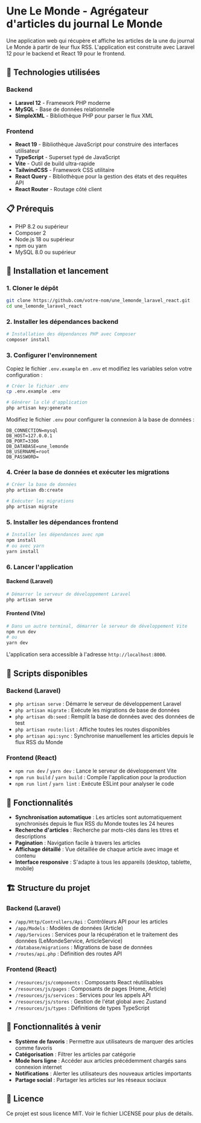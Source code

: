 # Une Le Monde - Agrégateur d'articles du journal Le Monde

Une application web qui récupère et affiche les articles de la une du journal Le Monde à partir de leur flux RSS. L'application est construite avec Laravel 12 pour le backend et React 19 pour le frontend.

## 🚀 Technologies utilisées

### Backend
- **Laravel 12** - Framework PHP moderne
- **MySQL** - Base de données relationnelle
- **SimpleXML** - Bibliothèque PHP pour parser le flux XML

### Frontend
- **React 19** - Bibliothèque JavaScript pour construire des interfaces utilisateur
- **TypeScript** - Superset typé de JavaScript
- **Vite** - Outil de build ultra-rapide
- **TailwindCSS** - Framework CSS utilitaire
- **React Query** - Bibliothèque pour la gestion des états et des requêtes API
- **React Router** - Routage côté client

## 📋 Prérequis

- PHP 8.2 ou supérieur
- Composer 2
- Node.js 18 ou supérieur
- npm ou yarn
- MySQL 8.0 ou supérieur

## 🔧 Installation et lancement

### 1. Cloner le dépôt

```bash
git clone https://github.com/votre-nom/une_lemonde_laravel_react.git
cd une_lemonde_laravel_react
```

### 2. Installer les dépendances backend

```bash
# Installation des dépendances PHP avec Composer
composer install
```

### 3. Configurer l'environnement

Copiez le fichier `.env.example` en `.env` et modifiez les variables selon votre configuration :

```bash
# Créer le fichier .env
cp .env.example .env

# Générer la clé d'application
php artisan key:generate
```

Modifiez le fichier `.env` pour configurer la connexion à la base de données :

```
DB_CONNECTION=mysql
DB_HOST=127.0.0.1
DB_PORT=3306
DB_DATABASE=une_lemonde
DB_USERNAME=root
DB_PASSWORD=
```

### 4. Créer la base de données et exécuter les migrations

```bash
# Créer la base de données
php artisan db:create

# Exécuter les migrations
php artisan migrate
```

### 5. Installer les dépendances frontend

```bash
# Installer les dépendances avec npm
npm install
# ou avec yarn
yarn install
```

### 6. Lancer l'application

#### Backend (Laravel)

```bash
# Démarrer le serveur de développement Laravel
php artisan serve
```

#### Frontend (Vite)

```bash
# Dans un autre terminal, démarrer le serveur de développement Vite
npm run dev
# ou
yarn dev
```

L'application sera accessible à l'adresse `http://localhost:8000`.

## 📝 Scripts disponibles

### Backend (Laravel)

- `php artisan serve` : Démarre le serveur de développement Laravel
- `php artisan migrate` : Exécute les migrations de base de données
- `php artisan db:seed` : Remplit la base de données avec des données de test
- `php artisan route:list` : Affiche toutes les routes disponibles
- `php artisan api:sync` : Synchronise manuellement les articles depuis le flux RSS du Monde

### Frontend (React)

- `npm run dev` / `yarn dev` : Lance le serveur de développement Vite
- `npm run build` / `yarn build` : Compile l'application pour la production
- `npm run lint` / `yarn lint` : Exécute ESLint pour analyser le code

## 🌟 Fonctionnalités

- **Synchronisation automatique** : Les articles sont automatiquement synchronisés depuis le flux RSS du Monde toutes les 24 heures
- **Recherche d'articles** : Recherche par mots-clés dans les titres et descriptions
- **Pagination** : Navigation facile à travers les articles
- **Affichage détaillé** : Vue détaillée de chaque article avec image et contenu
- **Interface responsive** : S'adapte à tous les appareils (desktop, tablette, mobile)

## 🏗️ Structure du projet

### Backend (Laravel)

- `/app/Http/Controllers/Api` : Contrôleurs API pour les articles
- `/app/Models` : Modèles de données (Article)
- `/app/Services` : Services pour la récupération et le traitement des données (LeMondeService, ArticleService)
- `/database/migrations` : Migrations de base de données
- `/routes/api.php` : Définition des routes API

### Frontend (React)

- `/resources/js/components` : Composants React réutilisables
- `/resources/js/pages` : Composants de pages (Home, Article)
- `/resources/js/services` : Services pour les appels API
- `/resources/js/stores` : Gestion de l'état global avec Zustand
- `/resources/js/types` : Définitions de types TypeScript

## 🚧 Fonctionnalités à venir

- **Système de favoris** : Permettre aux utilisateurs de marquer des articles comme favoris
- **Catégorisation** : Filtrer les articles par catégorie
- **Mode hors ligne** : Accéder aux articles précédemment chargés sans connexion internet
- **Notifications** : Alerter les utilisateurs des nouveaux articles importants
- **Partage social** : Partager les articles sur les réseaux sociaux

## 📄 Licence

Ce projet est sous licence MIT. Voir le fichier LICENSE pour plus de détails.
